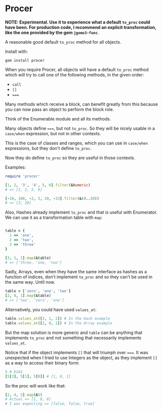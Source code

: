 # Procer

**NOTE: Experimental. Use it to experience what a default `to_proc`
could have been. For production code, I recommend an explicit
transformation, like the one provided by the gem `jgomo3-func`**.

A reasonable good default `to_proc` method for all objects.

Install with:

```
gem install procer
```

When you require Procer, all objects will have a default `to_proc`
method which will try to call one of the following methods, in the
given order:

 - `call`
 - `[]`
 - `===`
 
 Many methods which receive a block, can benefit greatly from this
 because you can now pass an object to perform the block role.
 
 Think of the Enumerable module and all its methods.
 
 Many objects define `===`, but not `to_proc`. So they will be nicely
 usable in a `case/when` expression, but not in other contexts.
 
 This is the case of classes and ranges, which you can use in
 `case/when` expressions, but they don't define `to_proc`.
 
 Now they do define `to_proc` so they are useful in those contexts.
 
 Examples:
 
 ```ruby
 require 'procer'
 
[1, 2, '3', '4', 5, 6].filter(&Numeric)
# => [1, 2, 5, 6]

[-10, 100, -2, 3, 20, -33].filter(&(0..50))
# => [3, 20]
```

Also, Hashes already implement `to_proc` and that is useful
with Enumerator. We can use it as a transformation table with `map`:

```ruby

table = {
  1 => 'one',
  2 => 'two',
  3 => 'three'
}

[3, 1, 2].map(&table)
# => ['three, 'one, 'two']
```

Sadly, Arrays, even when they have the same interface as hashes as a
function of indices, don't implement `to_proc` and so they can't be used
in the same way. Until now.

```ruby
table = ['zero', 'one', 'two']
[2, 0, 1].map(&table)
# => ['two', 'zero', 'one']
```

Alternatively, you could have used `values_at`:

```ruby
table.values_at([3, 1, 2]) # In the Hash example
table.values_at([2, 0, 1]) # In the Array example
```

But the map solution is more generic and `table` can be anything that
implements `to_proc` and not something that necessarily implements
`values_at`.

Notice that if the object implements `[]` that will triumph over
`===`.  It was unexpected when I tried to use Integers as the object, as
they implement `[]` as a way to access their binary form:

```ruby
5 # b101
[5[2], 5[1], 5[0]] # [1, 0, 1]
```

So the proc will work like that:

```ruby
[2, 4, 5].map(&5)
# Actual => [1, 0, 0]
# I was expecting => [false, false, true]
```
